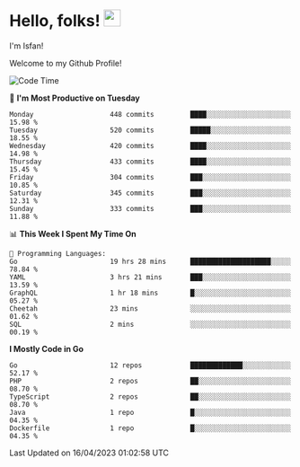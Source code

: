 # Hello, folks! <img src="https://raw.githubusercontent.com/MartinHeinz/MartinHeinz/master/wave.gif" width="30px" height="30px" />

I'm Isfan!

Welcome to my Github Profile!

<!--START_SECTION:waka-->
![Code Time](http://img.shields.io/badge/Code%20Time-2%2C547%20hrs%2013%20mins-blue)

📅 **I'm Most Productive on Tuesday** 

```text
Monday                   448 commits         ████░░░░░░░░░░░░░░░░░░░░░   15.98 % 
Tuesday                  520 commits         █████░░░░░░░░░░░░░░░░░░░░   18.55 % 
Wednesday                420 commits         ████░░░░░░░░░░░░░░░░░░░░░   14.98 % 
Thursday                 433 commits         ████░░░░░░░░░░░░░░░░░░░░░   15.45 % 
Friday                   304 commits         ███░░░░░░░░░░░░░░░░░░░░░░   10.85 % 
Saturday                 345 commits         ███░░░░░░░░░░░░░░░░░░░░░░   12.31 % 
Sunday                   333 commits         ███░░░░░░░░░░░░░░░░░░░░░░   11.88 % 
```


📊 **This Week I Spent My Time On** 

```text
💬 Programming Languages: 
Go                       19 hrs 28 mins      ████████████████████░░░░░   78.84 % 
YAML                     3 hrs 21 mins       ███░░░░░░░░░░░░░░░░░░░░░░   13.59 % 
GraphQL                  1 hr 18 mins        █░░░░░░░░░░░░░░░░░░░░░░░░   05.27 % 
Cheetah                  23 mins             ░░░░░░░░░░░░░░░░░░░░░░░░░   01.62 % 
SQL                      2 mins              ░░░░░░░░░░░░░░░░░░░░░░░░░   00.19 % 
```

**I Mostly Code in Go** 

```text
Go                       12 repos            █████████████░░░░░░░░░░░░   52.17 % 
PHP                      2 repos             ██░░░░░░░░░░░░░░░░░░░░░░░   08.70 % 
TypeScript               2 repos             ██░░░░░░░░░░░░░░░░░░░░░░░   08.70 % 
Java                     1 repo              █░░░░░░░░░░░░░░░░░░░░░░░░   04.35 % 
Dockerfile               1 repo              █░░░░░░░░░░░░░░░░░░░░░░░░   04.35 % 
```




 Last Updated on 16/04/2023 01:02:58 UTC
<!--END_SECTION:waka-->

<!--
**isfanazha/isfanazha** is a ✨ _special_ ✨ repository because its `README.md` (this file) appears on your GitHub profile.

Here are some ideas to get you started:

- 🔭 I’m currently working on ...
- 🌱 I’m currently learning ...
- 👯 I’m looking to collaborate on ...
- 🤔 I’m looking for help with ...
- 💬 Ask me about ...
- 📫 How to reach me: ...
- 😄 Pronouns: ...
- ⚡ Fun fact: ...
-->

